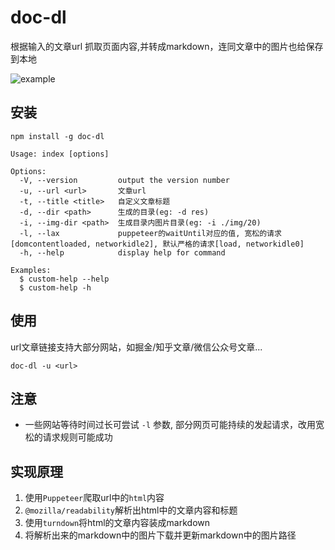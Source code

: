 # doc-dl

根据输入的文章url 抓取页面内容,并转成markdown，连同文章中的图片也给保存到本地

![example](/assets/example.gif)

## 安装

```shell
npm install -g doc-dl
```

```shell
Usage: index [options]

Options:
  -V, --version         output the version number
  -u, --url <url>       文章url
  -t, --title <title>   自定义文章标题
  -d, --dir <path>      生成的目录(eg: -d res)
  -i, --img-dir <path>  生成目录内图片目录(eg: -i ./img/20)
  -l, --lax             puppeteer的waitUntil对应的值, 宽松的请求[domcontentloaded, networkidle2], 默认严格的请求[load, networkidle0]
  -h, --help            display help for command

Examples:
  $ custom-help --help
  $ custom-help -h
```

## 使用

url文章链接支持大部分网站，如掘金/知乎文章/微信公众号文章...

```shell
doc-dl -u <url>
```

## 注意

- 一些网站等待时间过长可尝试 `-l` 参数, 部分网页可能持续的发起请求，改用宽松的请求规则可能成功

## 实现原理

1. 使用`Puppeteer`爬取url中的`html`内容
2. `@mozilla/readability`解析出html中的文章内容和标题
3. 使用`turndown`将html的文章内容装成markdown
4. 将解析出来的markdown中的图片下载并更新markdown中的图片路径
